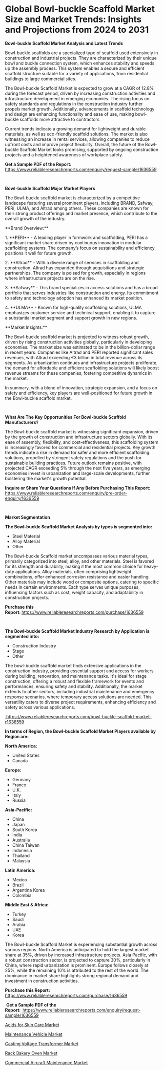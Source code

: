 <p><h1>Global Bowl-buckle Scaffold Market Size and Market Trends: Insights and Projections from 2024 to 2031</h1></p><p><strong>Bowl-buckle Scaffold Market Analysis and Latest Trends</strong></p>
<p><p>Bowl-buckle scaffolds are a specialized type of scaffold used extensively in construction and industrial projects. They are characterized by their unique bowl and buckle connection system, which enhances stability and speeds up the assembly process. This system enables a secure and efficient scaffold structure suitable for a variety of applications, from residential buildings to large commercial sites.</p><p>The Bowl-buckle Scaffold Market is expected to grow at a CAGR of 12.8% during the forecast period, driven by increasing construction activities and infrastructure development in emerging economies. The rising focus on safety standards and regulations in the construction industry further propels market growth. Additionally, advancements in scaffold technology and design are enhancing functionality and ease of use, making bowl-buckle scaffolds more attractive to contractors.</p><p>Current trends indicate a growing demand for lightweight and durable materials, as well as eco-friendly scaffold solutions. The market is also witnessing an increase in rental services, allowing companies to reduce upfront costs and improve project flexibility. Overall, the future of the Bowl-buckle Scaffold Market looks promising, supported by ongoing construction projects and a heightened awareness of workplace safety.</p></p>
<p><strong>Get a Sample PDF of the Report:&nbsp;</strong> <a href="https://www.reliableresearchreports.com/enquiry/request-sample/1636559">https://www.reliableresearchreports.com/enquiry/request-sample/1636559</a></p>
<p>&nbsp;</p>
<p><strong>Bowl-buckle Scaffold Major Market Players</strong></p>
<p><p>The Bowl-buckle scaffold market is characterized by a competitive landscape featuring several prominent players, including BRAND, Safway, PERI, ULMA, and Altrad among others. These companies are known for their strong product offerings and market presence, which contribute to the overall growth of the industry.</p><p>**Brand Overview:**</p><p>1. **PERI** - A leading player in formwork and scaffolding, PERI has a significant market share driven by continuous innovation in modular scaffolding systems. The company’s focus on sustainability and efficiency positions it well for future growth.</p><p>2. **Altrad** - With a diverse range of services in scaffolding and construction, Altrad has expanded through acquisitions and strategic partnerships. The company is poised for growth, especially in regions where infrastructure projects are on the rise.</p><p>3. **Safway** - This brand specializes in access solutions and has a broad portfolio that serves industries like construction and energy. Its commitment to safety and technology adoption has enhanced its market position.</p><p>4. **ULMA** - Known for high-quality scaffolding solutions, ULMA emphasizes customer service and technical support, enabling it to capture a substantial market segment and support growth in new regions.</p><p>**Market Insights:**</p><p>The Bowl-buckle scaffold market is projected to witness robust growth, driven by rising construction activities globally, particularly in developing economies. The market size was estimated to be in the billion-dollar range in recent years. Companies like Altrad and PERI reported significant sales revenues, with Altrad exceeding €3 billion in total revenue across its segments. As urbanization continues and infrastructure projects proliferate, the demand for affordable and efficient scaffolding solutions will likely boost revenue streams for these companies, fostering competitive dynamics in the market. </p><p>In summary, with a blend of innovation, strategic expansion, and a focus on safety and efficiency, key players are well-positioned for future growth in the Bowl-buckle scaffold market.</p></p>
<p>&nbsp;</p>
<p><strong>What Are The Key Opportunities For Bowl-buckle Scaffold Manufacturers?</strong></p>
<p><p>The Bowl-buckle scaffold market is witnessing significant expansion, driven by the growth of construction and infrastructure sectors globally. With its ease of assembly, flexibility, and cost-effectiveness, this scaffolding system is increasingly favored for commercial and residential projects. Key growth trends indicate a rise in demand for safer and more efficient scaffolding solutions, propelled by stringent safety regulations and the push for sustainable building practices. Future outlook remains positive, with projected CAGR exceeding 5% through the next five years, as emerging economies invest in urbanization and large-scale developments, further bolstering the market's growth potential.</p></p>
<p><strong>Inquire or Share Your Questions If Any Before Purchasing This Report:</strong> <a href="https://www.reliableresearchreports.com/enquiry/pre-order-enquiry/1636559">https://www.reliableresearchreports.com/enquiry/pre-order-enquiry/1636559</a></p>
<p>&nbsp;</p>
<p><strong>Market Segmentation</strong></p>
<p><strong>The Bowl-buckle Scaffold Market Analysis by types is segmented into:</strong></p>
<p><ul><li>Steel Material</li><li>Alloy Material</li><li>Other</li></ul></p>
<p><p>The Bowl-buckle Scaffold market encompasses various material types, primarily categorized into steel, alloy, and other materials. Steel is favored for its strength and durability, making it the most common choice for heavy-duty applications. Alloy materials, often comprising lightweight combinations, offer enhanced corrosion resistance and easier handling. Other materials may include wood or composite options, catering to specific needs in certain environments. Each type serves unique purposes, influencing factors such as cost, weight capacity, and adaptability in construction projects.</p></p>
<p><strong>Purchase this Report:&nbsp;</strong><a href="https://www.reliableresearchreports.com/purchase/1636559">https://www.reliableresearchreports.com/purchase/1636559</a></p>
<p>&nbsp;</p>
<p><strong>The Bowl-buckle Scaffold Market Industry Research by Application is segmented into:</strong></p>
<p><ul><li>Construction Industry</li><li>Stage</li><li>Other</li></ul></p>
<p><p>The bowl-buckle scaffold market finds extensive applications in the construction industry, providing essential support and access for workers during building, renovation, and maintenance tasks. It's ideal for stage construction, offering a robust and flexible framework for events and performances, ensuring safety and stability. Additionally, the market extends to other sectors, including industrial maintenance and emergency response scenarios, where temporary access solutions are needed. This versatility caters to diverse project requirements, enhancing efficiency and safety across various applications.</p></p>
<p><a href="https://www.reliableresearchreports.com/bowl-buckle-scaffold-market-r1636559">&nbsp;https://www.reliableresearchreports.com/bowl-buckle-scaffold-market-r1636559</a></p>
<p><strong>In terms of Region, the Bowl-buckle Scaffold Market Players available by Region are:</strong></p>
<p>
    <p> <strong> North America: </strong>
        <ul>
            <li>United States</li>
            <li>Canada</li>
        </ul>
        </p> 
    <p> <strong> Europe: </strong>
        <ul>
            <li>Germany</li>
            <li>France</li>
            <li>U.K.</li>
            <li>Italy</li>
            <li>Russia</li>
        </ul>
        </p> 
    <p> <strong> Asia-Pacific: </strong>
        <ul>
            <li>China</li>
            <li>Japan</li>
            <li>South Korea</li>
            <li>India</li>
            <li>Australia</li>
            <li>China Taiwan</li>
            <li>Indonesia</li>
            <li>Thailand</li>
            <li>Malaysia</li>
        </ul>
        </p> 
    <p> <strong> Latin America: </strong>
        <ul>
            <li>Mexico</li>
            <li>Brazil</li>
            <li>Argentina Korea</li>
            <li>Colombia</li>
        </ul>
        </p> 
    <p> <strong> Middle East & Africa: </strong>
        <ul>
            <li>Turkey</li>
            <li>Saudi</li>
            <li>Arabia</li>
            <li>UAE</li>
            <li>Korea</li>
        </ul>
    </p>
    </p>
<p><p>The Bowl-buckle Scaffold Market is experiencing substantial growth across various regions. North America is anticipated to hold the largest market share at 35%, driven by increased infrastructure projects. Asia Pacific, with a robust construction sector, is projected to capture 30%, particularly in China, where rapid urbanization is prominent. Europe follows closely at 25%, while the remaining 10% is attributed to the rest of the world. The dominance in market share highlights strong regional demand and investment in construction activities.</p></p>
<p><strong>Purchase this Report: </strong><a href="https://www.reliableresearchreports.com/purchase/1636559">https://www.reliableresearchreports.com/purchase/1636559</a></p>
<p>&nbsp;<strong>Get a Sample PDF of the Report:&nbsp;&nbsp;</strong><a href="https://www.reliableresearchreports.com/enquiry/request-sample/1636559">https://www.reliableresearchreports.com/enquiry/request-sample/1636559</a></p>
<p><strong></strong></p>
<p><p><a href="https://issuu.com/reportprime-2/docs/acids-for-skin-care-market-size-203_dacf7bfdef85b0">Acids for Skin Care Market</a></p><p><a href="https://www.linkedin.com/pulse/maintenance-vehicle-market-size-growing-cagr-134-report-covers-jzn4e?trackingId=5PdKxEFGRSWGsrkJaKmRKQ%3D%3D">Maintenance Vehicle Market</a></p><p><a href="https://github.com/Rekhakhatun65/Market-Research-Report-List-1/blob/main/casting-voltage-transformer-market.md">Casting Voltage Transformer Market</a></p><p><a href="https://medium.com/@daisyemmeline/global-rack-bakery-oven-market-trends-analysis-and-future-growth-prospects-2024-2031-fff9c0cbaaa0?postPublishedType=repub">Rack Bakery Oven Market</a></p><p><a href="https://www.linkedin.com/pulse/what-growth-drivers-commercial-aircraft-maintenance-market-bdete?trackingId=UcJ4klEmTTqGbLm5RxggYw%3D%3D">Commercial Aircraft Maintenance Market</a></p></p>